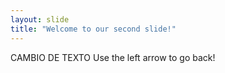 ```yaml
---
layout: slide
title: "Welcome to our second slide!"
---
```

CAMBIO DE TEXTO
Use the left arrow to go back!
